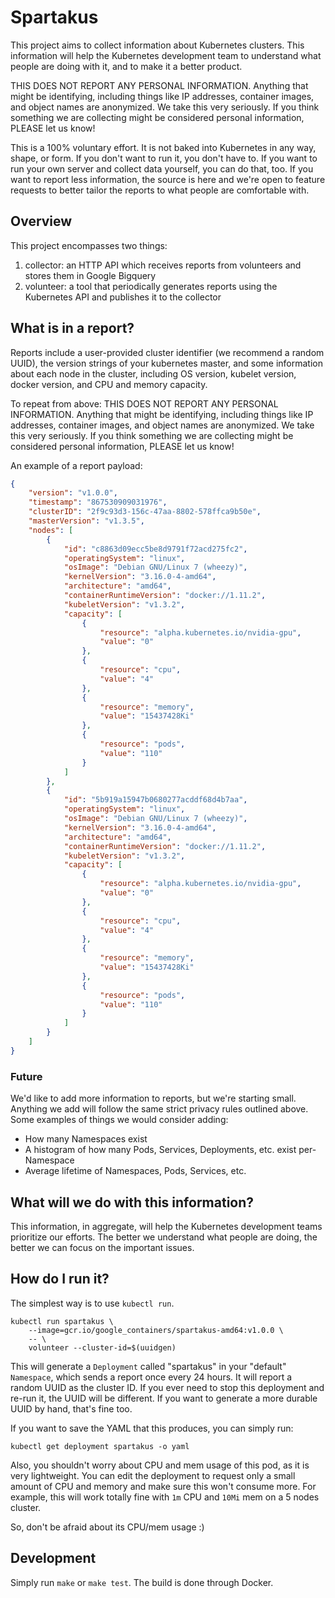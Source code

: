 # Spartakus

This project aims to collect information about Kubernetes clusters.  This
information will help the Kubernetes development team to understand what people
are doing with it, and to make it a better product.

THIS DOES NOT REPORT ANY PERSONAL INFORMATION.  Anything that might be
identifying, including things like IP addresses, container images, and object
names are anonymized.  We take this very seriously.  If you think something we
are collecting might be considered personal information, PLEASE let us know!

This is a 100% voluntary effort.  It is not baked into Kubernetes in any way,
shape, or form.  If you don't want to run it, you don't have to.  If you want
to run your own server and collect data yourself, you can do that, too.  If you
want to report less information, the source is here and we're open to feature
requests to better tailor the reports to what people are comfortable with.

## Overview

This project encompasses two things:

1. collector: an HTTP API which receives reports from volunteers and stores
   them in Google Bigquery
2. volunteer: a tool that periodically generates reports using the Kubernetes
   API and publishes it to the collector

## What is in a report?

Reports include a user-provided cluster identifier (we recommend a random
UUID), the version strings of your kubernetes master, and some information
about each node in the cluster, including OS version, kubelet version, docker
version, and CPU and memory capacity.

To repeat from above: THIS DOES NOT REPORT ANY PERSONAL INFORMATION.  Anything
that might be identifying, including things like IP addresses, container
images, and object names are anonymized.  We take this very seriously.  If you
think something we are collecting might be considered personal information,
PLEASE let us know!

An example of a report payload:

```json
{
    "version": "v1.0.0",
    "timestamp": "867530909031976",
    "clusterID": "2f9c93d3-156c-47aa-8802-578ffca9b50e",
    "masterVersion": "v1.3.5",
    "nodes": [
        {
            "id": "c8863d09ecc5be8d9791f72acd275fc2",
            "operatingSystem": "linux",
            "osImage": "Debian GNU/Linux 7 (wheezy)",
            "kernelVersion": "3.16.0-4-amd64",
            "architecture": "amd64",
            "containerRuntimeVersion": "docker://1.11.2",
            "kubeletVersion": "v1.3.2",
            "capacity": [
                {
                    "resource": "alpha.kubernetes.io/nvidia-gpu",
                    "value": "0"
                },
                {
                    "resource": "cpu",
                    "value": "4"
                },
                {
                    "resource": "memory",
                    "value": "15437428Ki"
                },
                {
                    "resource": "pods",
                    "value": "110"
                }
            ]
        },
        {
            "id": "5b919a15947b0680277acddf68d4b7aa",
            "operatingSystem": "linux",
            "osImage": "Debian GNU/Linux 7 (wheezy)",
            "kernelVersion": "3.16.0-4-amd64",
            "architecture": "amd64",
            "containerRuntimeVersion": "docker://1.11.2",
            "kubeletVersion": "v1.3.2",
            "capacity": [
                {
                    "resource": "alpha.kubernetes.io/nvidia-gpu",
                    "value": "0"
                },
                {
                    "resource": "cpu",
                    "value": "4"
                },
                {
                    "resource": "memory",
                    "value": "15437428Ki"
                },
                {
                    "resource": "pods",
                    "value": "110"
                }
            ]
        }
    ]
}
```

### Future

We'd like to add more information to reports, but we're starting small.
Anything we add will follow the same strict privacy rules outlined above.  Some
examples of things we would consider adding:
   * How many Namespaces exist
   * A histogram of how many Pods, Services, Deployments, etc. exist
     per-Namespace
   * Average lifetime of Namespaces, Pods, Services, etc.

## What will we do with this information?

This information, in aggregate, will help the Kubernetes development teams
prioritize our efforts.  The better we understand what people are doing, the
better we can focus on the important issues.

## How do I run it?

The simplest way is to use `kubectl run`.

```
kubectl run spartakus \
    --image=gcr.io/google_containers/spartakus-amd64:v1.0.0 \
    -- \
    volunteer --cluster-id=$(uuidgen)
```

This will generate a `Deployment` called "spartakus" in your "default"
`Namespace`, which sends a report once every 24 hours.  It will report a random
UUID as the cluster ID.  If you ever need to stop this deployment and re-run
it, the UUID will be different.  If you want to generate a more durable UUID by
hand, that's fine too.

If you want to save the YAML that this produces, you can simply run:

```
kubectl get deployment spartakus -o yaml
```

Also, you shouldn't worry about CPU and mem usage of this pod, as it is very
lightweight. You can edit the deployment to request only a small amount of CPU
and memory and make sure this won't consume more. For example, this will work
totally fine with `1m` CPU and `10Mi` mem on a 5 nodes cluster.

So, don't be afraid about its CPU/mem usage :)

## Development

Simply run `make` or `make test`.  The build is done through Docker.
